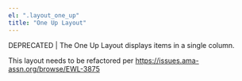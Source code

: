 ```yaml
---
el: ".layout_one_up"
title: "One Up Layout"
---
```

DEPRECATED | The One Up Layout displays items in a single column.

This layout needs to be refactored per https://issues.ama-assn.org/browse/EWL-3875